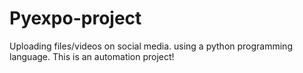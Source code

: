 # Pyexpo-project
Uploading files/videos on social media.
using a python programming language.
This is an automation project!
